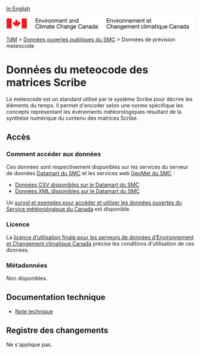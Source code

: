 [In English](readme_meteocode_en.md)

![ECCC logo](../../img_eccc-logo.png)

[TdM](../../readme_fr.md) > [Données ouvertes publiques du SMC](../readme_fr.md) > Données de prévision meteocode

# Données du meteocode des matrices Scribe

Le meteocode est un standard utilisé par le système Scribe pour décrire les éléments du temps.
Il permet d'encoder selon une norme spécifique les concepts représentant les évènements météorologiques résultant de la synthèse numérique du contenu des matrices Scribe.

## Accès

### Comment accéder aux données

Ces données sont respectivement disponibles sur les services du serveur de données [Datamart du SMC](../../msc-datamart/readme_fr.md) et les services web [GeoMet du SMC](../../msc-geomet/readme_fr.md) :

* [Données CSV disponibles sur le Datamart du SMC](readme_meteocode-datamartcsv_fr.md) 
* [Données XML disponibles sur le Datamart du SMC](readme_meteocode-datamartxml_fr.md) 

Un [survol et exemples pour accéder et utiliser les données ouvertes du Service météorologique du Canada](../../usage/readme_fr.md) est disponible.

### Licence

La [licence d’utilisation finale pour les serveurs de données d’Environnement et Changement climatique Canada](../../licence/readme_fr.md) précise les conditions d'utilisation de ces données.

### Métadonnées

Non disponibles.

## Documentation technique

* [Note technique](http://collaboration.cmc.ec.gc.ca/cmc/cmos/public_doc/msc-data/meteocode/Meteocode_fr.pdf)

## Registre des changements 

Ne s'applique pas.
